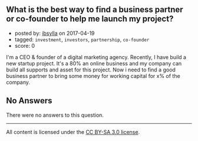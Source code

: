 ## What is the best way to find a business partner or co-founder to help me launch my project?

- posted by: [ibsylla](https://stackexchange.com/users/10722067/ibsylla) on 2017-04-19
- tagged: `investment`, `investors`, `partnership`, `co-founder`
- score: 0

I'm a CEO & founder of a digital marketing agency. Recently, I have build a new startup project. It's a 80% an online business and my company can build all supports and asset for this project. Now i need to find a good business partner to bring some money for working capital for x% of the company.

## No Answers

There were no answers to this question.


---

All content is licensed under the [CC BY-SA 3.0 license](https://creativecommons.org/licenses/by-sa/3.0/).
